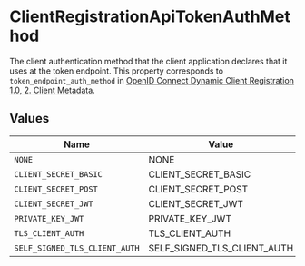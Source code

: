 # ClientRegistrationApiTokenAuthMethod

The client authentication method that the client application declares that it uses at the token
endpoint. This property corresponds to `token_endpoint_auth_method` in [OpenID Connect Dynamic
Client Registration 1.0, 2. Client Metadata](https://openid.net/specs/openid-connect-registration-1_0.html#ClientMetadata).



## Values

| Name                          | Value                         |
| ----------------------------- | ----------------------------- |
| `NONE`                        | NONE                          |
| `CLIENT_SECRET_BASIC`         | CLIENT_SECRET_BASIC           |
| `CLIENT_SECRET_POST`          | CLIENT_SECRET_POST            |
| `CLIENT_SECRET_JWT`           | CLIENT_SECRET_JWT             |
| `PRIVATE_KEY_JWT`             | PRIVATE_KEY_JWT               |
| `TLS_CLIENT_AUTH`             | TLS_CLIENT_AUTH               |
| `SELF_SIGNED_TLS_CLIENT_AUTH` | SELF_SIGNED_TLS_CLIENT_AUTH   |